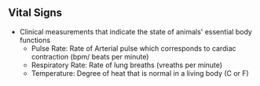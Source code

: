## Vital Signs
* Clinical measurements that indicate the state of animals' essential body functions
	* Pulse Rate: Rate of Arterial pulse which corresponds to cardiac contraction (bpm/ beats per minute)
	* Respiratory Rate: Rate of lung breaths (vreaths per minute)
	* Temperature: Degree of heat that is normal in a living body (C or F)